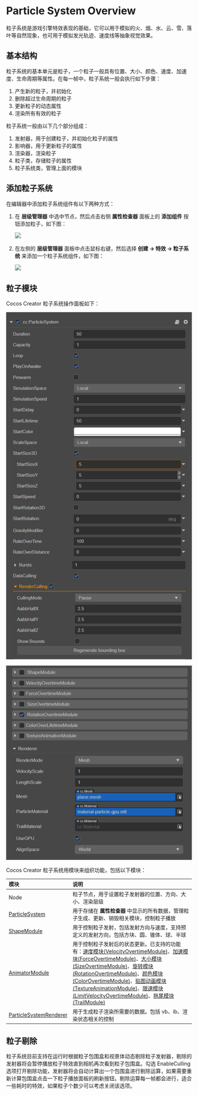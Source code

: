 # Particle System Overview

粒子系统是游戏引擎特效表现的基础，它可以用于模拟的火、烟、水、云、雪、落叶等自然现象，也可用于模拟发光轨迹、速度线等抽象视觉效果。

## 基本结构

粒子系统的基本单元是粒子，一个粒子一般具有位置、大小、颜色、速度、加速度、生命周期等属性。在每一帧中，粒子系统一般会执行如下步骤：

1. 产生新的粒子，并初始化
2. 删除超过生命周期的粒子
3. 更新粒子的动态属性
4. 渲染所有有效的粒子

粒子系统一般由以下几个部分组成：

1. 发射器，用于创建粒子，并初始化粒子的属性
2. 影响器，用于更新粒子的属性
3. 渲染器，渲染粒子
4. 粒子类，存储粒子的属性
5. 粒子系统类，管理上面的模块

## 添加粒子系统

在编辑器中添加粒子系统组件有以下两种方式：

1. 在 **层级管理器** 中选中节点，然后点击右侧 **属性检查器** 面板上的 **添加组件** 按钮添加粒子，如下图：

    ![](particle-system/new_ParticleSystemComponent.png)

2. 在左侧的 **层级管理器** 面板中点击鼠标右键，然后选择 **创建 -> 特效 -> 粒子系统** 来添加一个粒子系统组件，如下图：

    ![](particle-system/new_ParticleSystemComponent_node.png)

## 粒子模块

Cocos Creator 粒子系统操作面板如下：

![](particle-system/inspector_1.png)

![](particle-system/inspector_2.png)

Cocos Creator 粒子系统用模块来组织功能，包括以下模块：

| 模块 | 说明 |
| :--- | :--- |
| Node | 粒子节点，用于设置粒子发射器的位置、方向、大小、渲染层级 |
| [ParticleSystem](main-module.md) | 用于存储在 **属性检查器** 中显示的所有数据，管理粒子生成、更新、销毁相关模块，控制粒子播放 |
| [ShapeModule](emitter.md) | 用于控制粒子发射，包括发射方向与速度，支持预定义的发射方向，包括方块、圆、锥体、球、半球 |
| [AnimatorModule](module.md) | 用于控制粒子发射后的状态更新。已支持的功能有：[速度模块(VelocityOvertimeModule)](velocity-module.md)、[加速模块(ForceOvertimeModule)](force-module.md)、[大小模块(SizeOvertimeModule)](size-module.md)、[旋转模块(RotationOvertimeModule)](rotation-module.md)、[颜色模块(ColorOvertimeModule)](color-module.md)、[贴图动画模块(TextureAnimationModule)](texture-animation-module.md)、[限速模块(LimitVelocityOvertimeModule)](limit-velocity-module.md)、[拖尾模块(TrailModule)](trail-module.md) |
| [ParticleSystemRenderer](renderer.md) | 用于生成粒子渲染所需要的数据。包括 vb、ib、渲染状态相关的控制 |

## 粒子剔除

粒子系统目前支持在运行时根据粒子包围盒和视景体动态剔除粒子发射器，剔除的发射器将会暂停播放粒子特效直到相机再次看到粒子包围盒。勾选 EnableCulling 选项打开剔除功能，发射器将会自动计算出一个包围盒进行剔除运算，如果需要重新计算包围盒点击一下粒子播放面板的刷新按钮。剔除运算每一帧都会进行，适合一些耗时的特效，如果粒子个数少可以考虑关闭该选项。
